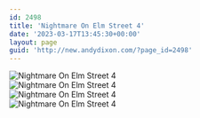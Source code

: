 ```yaml
---
id: 2498
title: 'Nightmare On Elm Street 4'
date: '2023-03-17T13:45:30+00:00'
layout: page
guid: 'http://new.andydixon.com/?page_id=2498'
---
```


![Nightmare On Elm Street 4](https://i0.wp.com/assets.g8x2.ldn.idrivee2-23.com/posters/Nightmare%20On%20Elm%20Street%204%2001.jpg?w=1200&ssl=1 "Nightmare On Elm Street 4")  
![Nightmare On Elm Street 4](https://i0.wp.com/assets.g8x2.ldn.idrivee2-23.com/posters/Nightmare%20On%20Elm%20Street%204%2002.jpg?w=1200&ssl=1 "Nightmare On Elm Street 4")  
![Nightmare On Elm Street 4](https://i0.wp.com/assets.g8x2.ldn.idrivee2-23.com/posters/Nightmare%20On%20Elm%20Street%204%2003.jpg?w=1200&ssl=1 "Nightmare On Elm Street 4")  
![Nightmare On Elm Street 4](https://i0.wp.com/assets.g8x2.ldn.idrivee2-23.com/posters/Nightmare%20On%20Elm%20Street%204%2004.jpg?w=1200&ssl=1 "Nightmare On Elm Street 4")